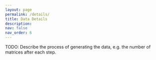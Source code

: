 ```yaml
---
layout: page
permalink: /details/
title: Data Details
description: 
nav: false
nav_order: 6
---
```


TODO: Describe the process of generating the data, e.g. the number of matrices after each step.